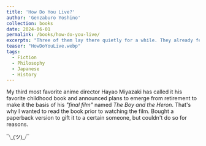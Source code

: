 ```yaml
---
title: 'How Do You Live?'
author: 'Genzaburo Yoshino'
collection: books
date: 2024-06-01
permalink: /books/how-do-you-live/
excerpts: "Three of them lay there quietly for a while. They already felt close enough that there was no need to speak. How nice it was just to lie there in silence."
teaser: "HowDoYouLive.webp"
tags:
  - Fiction
  - Philosophy
  - Japanese
  - History
---
```


My third most favorite anime director Hayao Miyazaki has called it his favorite childhood book and announced plans to emerge from retirement to make it the basis of his *"final film"* named *The Boy and the Heron*. That's why I wanted to read the book prior to watching the film. Bought a paperback version to gift it to a certain someone, but couldn't do so for reasons. <pre style="font-family:verdana">¯\\\_(ツ)_/¯</pre>